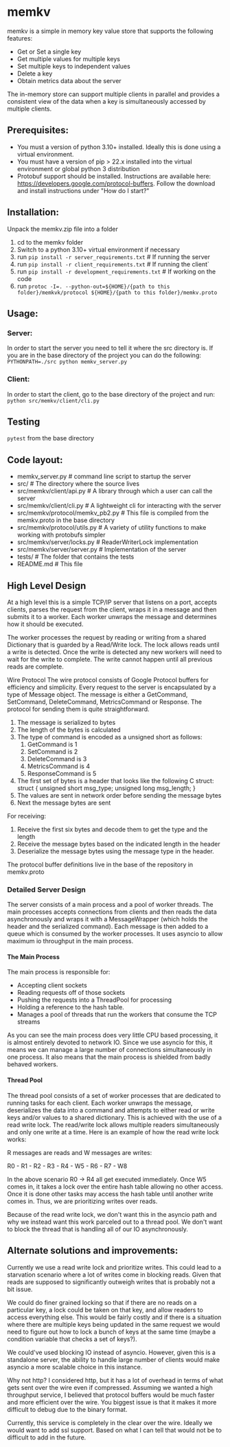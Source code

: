 # memkv

memkv is a simple in memory key value store that supports the following features:
* Get or Set a single key
* Get multiple values for multiple keys
* Set multiple keys to independent values
* Delete a key
* Obtain metrics data about the server

The in-memory store can support multiple clients in parallel and provides a consistent view of the data when a key is simultaneously accessed by multiple clients.


## Prerequisites:

* You must a version of python 3.10+ installed.  Ideally this is done using a virtual environment.
* You must have a version of pip > 22.x installed into the virtual environment or global python 3 distribution
* Protobuf support should be installed.  Instructions are available here: https://developers.google.com/protocol-buffers.  Follow the download and install instructions under "How do I start?"


## Installation:

Unpack the memkv.zip file into a folder
1. cd to the memkv folder
2. Switch to a python 3.10+ virtual environment if necessary
3. run `pip install -r server_requirements.txt`  # If running the server
4. run `pip install -r client_requirements.txt`  # If running the client`
5. run `pip install -r development_requirements.txt` # If working on the code
4. run `protoc -I=. --python-out=${HOME}/{path to this folder}/memkvk/protocol ${HOME}/{path to this folder}/memkv.proto`


## Usage:
### Server:
In order to start the server you need to tell it where the src directory is.  If you are in the base directory of the project you can do the following:
`PYTHONPATH=./src python memkv_server.py`


### Client:
In order to start the client, go to the base directory of the project and run:
`python src/memkv/client/cli.py`

## Testing
`pytest` from the base directory

## Code layout:
* memkv_server.py  # command line script to startup the server
* src/   # The directory where the source lives
* src/memkv/client/api.py  # A library through which a user can call the server
* src/memkv/client/cli.py  # A lightweight cli for interacting with the server
* src/memkv/protocol/memkv_pb2.py # This file is compiled from the memkv.proto in the base directory
* src/memkv/protocol/utils.py # A variety of utility functions to make working with protobufs simpler
* src/memkv/server/locks.py # ReaderWriterLock implementation
* src/memkv/server/server.py # Implementation of the server
* tests/ # The folder that contains the tests
* README.md # This file


## High Level Design
At a high level this is a simple TCP/IP server that listens on a port, accepts clients, parses the request from the client, wraps it in a message and then submits it to a worker. Each worker unwraps the message and determines how it should be executed.

The worker processes the request by reading or writing from a shared Dictionary that is guarded by a Read/Write lock.  The lock allows reads until a write is detected.  Once the write is detected any new workers will need to wait for the write to complete.  The write cannot happen until all previous reads are complete.

Wire Protocol
The wire protocol consists of Google Protocol buffers for efficiency and simplicity.  Every request to the server is encapsulated by a type of Message object.  The message is either a GetCommand, SetCommand, DeleteCommand, MetricsCommand or Response.  The protocol for sending them is quite straightforward.

1. The message is serialized to bytes
2. The length of the bytes is calculated
3. The type of command is encoded as a unsigned short as follows:
   1. GetCommand is 1
   2. SetCommand is 2
   3. DeleteCommand is 3
   4. MetricsCommand is 4
   5. ResponseCommand is 5
5. The first set of bytes is a header that looks like the following C struct:
   struct {
      unsigned short msg_type;
      unsigned long  msg_length;
   }
6. The values are sent in network order before sending the message bytes
7. Next the message bytes are sent

For receiving:
1. Receive the first six bytes and decode them to get the type and the length
2. Receive the message bytes based on the indicated length in the header
3. Deserialize the message bytes using the message type in the header.


The protocol buffer definitions live in the base of the repository in memkv.proto


### Detailed Server Design

The server consists of a main process and a pool of worker threads.  The main processes accepts connections from clients and then reads the data asynchronously and wraps it with a MessageWrapper (which holds the header and the serialized command).  Each message is then added to a queue which is consumed by the worker processes.  It uses asyncio to allow maximum io throughput in the main process.

#### The Main Process
The main process is responsible for:
* Accepting client sockets
* Reading requests off of those sockets
* Pushing the requests into a ThreadPool for processing
* Holding a reference to the hash table.
* Manages a pool of threads that run the workers that consume the TCP streams

As you can see the main process does very little CPU based processing, it is almost entirely devoted to network IO.  Since we use asyncio for this, it means we can manage a large number of connections simultaneously in one process.  It also means that the main process is shielded from badly behaved workers.

#### Thread Pool
The thread pool consists of a set of worker processes that are dedicated to running tasks for each client.  Each worker unwraps the message, deserializes the data into a command and attempts to either read or write keys and/or values to a shared dictionary.  This is achieved with the use of a read write lock.  The read/write lock allows multiple readers simultaneously and only one write at a time.  Here is an example of how the read write lock works:

R messages are reads and W messages are writes:

R0 - R1 - R2 - R3 - R4 - W5 - R6 - R7 - W8

In the above scenario R0 -> R4 all get executed immediately.  Once W5 comes in, it takes a lock over the entire hash table allowing no other access.  Once it is done other tasks may access the hash table until another write comes in.  Thus, we are prioritizing writes over reads.

Because of the read write lock, we don't want this in the asyncio path and why we instead want this work parceled out to a thread pool.  We don't want to block the thread that is handling all of our IO asynchronously.


## Alternate solutions and improvements:
Currently we use a read write lock and prioritize writes.  This could lead to a starvation scenario where a lot of writes come in blocking reads.  Given that reads are supposed to significantly outweigh writes that is probably not a bit issue.

We could do finer grained locking so that if there are no reads on a particular key, a lock could be taken on that key, and allow readers to access everything else.  This would be fairly costly and if there is a situation where there are multiple keys being updated in the same request we would need to figure out how to lock a bunch of keys at the same time (maybe a condition variable that checks a set of keys?).

We could've used blocking IO instead of asyncio.  However, given this is a standalone server, the ability to handle large number of clients would make asyncio a more scalable choice in this instance.

Why not http?  I considered http, but it has a lot of overhead in terms of what gets sent over the wire even if compressed.  Assuming we wanted a high throughput service, I believed that protocol buffers would be much faster and more efficient over the wire.  You biggest issue is that it makes it more difficult to debug due to the binary format.

Currently, this service is completely in the clear over the wire.  Ideally we would want to add ssl support.  Based on what I can tell that would not be to difficult to add in the future.






